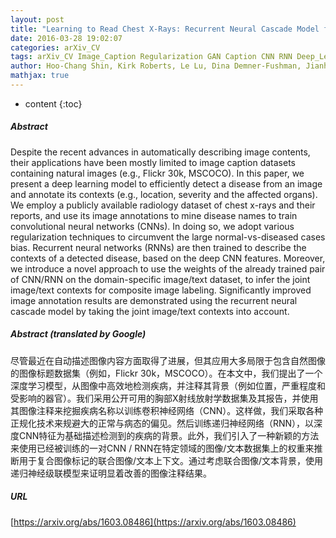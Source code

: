```yaml
---
layout: post
title: "Learning to Read Chest X-Rays: Recurrent Neural Cascade Model for Automated Image Annotation"
date: 2016-03-28 19:02:07
categories: arXiv_CV
tags: arXiv_CV Image_Caption Regularization GAN Caption CNN RNN Deep_Learning
author: Hoo-Chang Shin, Kirk Roberts, Le Lu, Dina Demner-Fushman, Jianhua Yao, Ronald M Summers
mathjax: true
---
```


* content
{:toc}

##### Abstract
Despite the recent advances in automatically describing image contents, their applications have been mostly limited to image caption datasets containing natural images (e.g., Flickr 30k, MSCOCO). In this paper, we present a deep learning model to efficiently detect a disease from an image and annotate its contexts (e.g., location, severity and the affected organs). We employ a publicly available radiology dataset of chest x-rays and their reports, and use its image annotations to mine disease names to train convolutional neural networks (CNNs). In doing so, we adopt various regularization techniques to circumvent the large normal-vs-diseased cases bias. Recurrent neural networks (RNNs) are then trained to describe the contexts of a detected disease, based on the deep CNN features. Moreover, we introduce a novel approach to use the weights of the already trained pair of CNN/RNN on the domain-specific image/text dataset, to infer the joint image/text contexts for composite image labeling. Significantly improved image annotation results are demonstrated using the recurrent neural cascade model by taking the joint image/text contexts into account.

##### Abstract (translated by Google)
尽管最近在自动描述图像内容方面取得了进展，但其应用大多局限于包含自然图像的图像标题数据集（例如，Flickr 30k，MSCOCO）。在本文中，我们提出了一个深度学习模型，从图像中高效地检测疾病，并注释其背景（例如位置，严重程度和受影响的器官）。我们采用公开可用的胸部X射线放射学数据集及其报告，并使用其图像注释来挖掘疾病名称以训练卷积神经网络（CNN）。这样做，我们采取各种正规化技术来规避大的正常与病态的偏见。然后训练递归神经网络（RNN），以深度CNN特征为基础描述检测到的疾病的背景。此外，我们引入了一种新颖的方法来使用已经被训练的一对CNN / RNN在特定领域的图像/文本数据集上的权重来推断用于复合图像标记的联合图像/文本上下文。通过考虑联合图像/文本背景，使用递归神经级联模型来证明显着改善的图像注释结果。

##### URL
[https://arxiv.org/abs/1603.08486](https://arxiv.org/abs/1603.08486)

